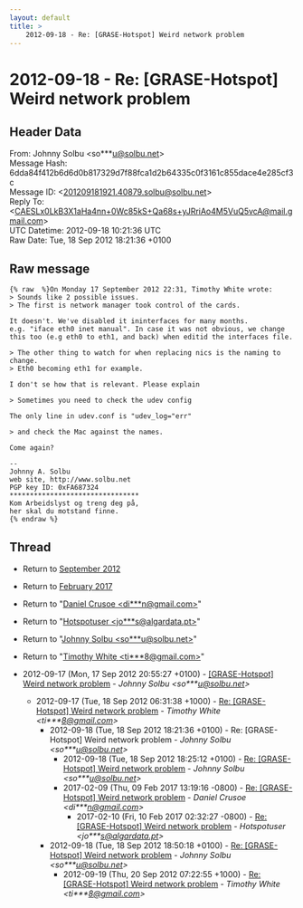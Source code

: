 ```yaml
---
layout: default
title: >
    2012-09-18 - Re: [GRASE-Hotspot] Weird network problem
---
```


# 2012-09-18 - Re: [GRASE-Hotspot] Weird network problem

## Header Data

From: Johnny Solbu \<so***u@solbu.net\><br>
Message Hash: 6dda84f412b6d6d0b817329d7f88fca1d2b64335c0f3161c855dace4e285cf3c<br>
Message ID: \<201209181921.40879.solbu@solbu.net\><br>
Reply To: \<CAESLx0LkB3X1aHa4nn+0Wc85kS+Qa68s+yJRriAo4M5VuQ5vcA@mail.gmail.com\><br>
UTC Datetime: 2012-09-18 10:21:36 UTC<br>
Raw Date: Tue, 18 Sep 2012 18:21:36 +0100<br>

## Raw message

```
{% raw  %}On Monday 17 September 2012 22:31, Timothy White wrote:
> Sounds like 2 possible issues. 
> The first is network manager took control of the cards. 

It doesn't. We've disabled it ininterfaces for many months.
e.g. "iface eth0 inet manual". In case it was not obvious, we change this too (e.g eth0 to eth1, and back) when editid the interfaces file.

> The other thing to watch for when replacing nics is the naming to change.
> Eth0 becoming eth1 for example.

I don't se how that is relevant. Please explain

> Sometimes you need to check the udev config 

The only line in udev.conf is "udev_log="err"

> and check the Mac against the names.

Come again?

-- 
Johnny A. Solbu
web site, http://www.solbu.net
PGP key ID: 0xFA687324
********************************
Kom Arbeidslyst og treng deg på,
her skal du motstand finne.
{% endraw %}
```

## Thread

+ Return to [September 2012](/archive/2012/09)
+ Return to [February 2017](/archive/2017/02)

+ Return to "[Daniel Crusoe <di***n<span>@</span>gmail.com>](/authors/di___n_at_gmail_com)"
+ Return to "[Hotspotuser <jo***s<span>@</span>algardata.pt>](/authors/jo___s_at_algardata_pt)"
+ Return to "[Johnny Solbu <so***u<span>@</span>solbu.net>](/authors/so___u_at_solbu_net)"
+ Return to "[Timothy White <ti***8<span>@</span>gmail.com>](/authors/ti___8_at_gmail_com)"

+ 2012-09-17 (Mon, 17 Sep 2012 20:55:27 +0100) - [[GRASE-Hotspot] Weird network problem](/archive/2012/09/6f1371f838a7e689a111252d0190cdfaedd1f30677f503c86f74711fe08deb42) - _Johnny Solbu \<so***u@solbu.net\>_
  + 2012-09-17 (Tue, 18 Sep 2012 06:31:38 +1000) - [Re: [GRASE-Hotspot] Weird network problem](/archive/2012/09/9a25b7bcb3605db840ad0ed61471fb66d45f7eabcd2c58048e75142743201470) - _Timothy White \<ti***8@gmail.com\>_
    + 2012-09-18 (Tue, 18 Sep 2012 18:21:36 +0100) - Re: [GRASE-Hotspot] Weird network problem - _Johnny Solbu \<so***u@solbu.net\>_
      + 2012-09-18 (Tue, 18 Sep 2012 18:25:12 +0100) - [Re: [GRASE-Hotspot] Weird network problem](/archive/2012/09/89b2c49c02aeac31f0ef70e7eb7838a002c2026373288151c653d72503bd203c) - _Johnny Solbu \<so***u@solbu.net\>_
      + 2017-02-09 (Thu, 09 Feb 2017 13:19:16 -0800) - [Re: [GRASE-Hotspot] Weird network problem](/archive/2017/02/e7f65d2ae83f4842d924c4d6710e947c657080de297e80fb08d623deac4446a8) - _Daniel Crusoe \<di***n@gmail.com\>_
        + 2017-02-10 (Fri, 10 Feb 2017 02:32:27 -0800) - [Re: [GRASE-Hotspot] Weird network problem](/archive/2017/02/0b42fb5712452a9ddc83b505a1e336a2393b008894f0add26cbaa0cb9510c79e) - _Hotspotuser \<jo***s@algardata.pt\>_
    + 2012-09-18 (Tue, 18 Sep 2012 18:50:18 +0100) - [Re: [GRASE-Hotspot] Weird network problem](/archive/2012/09/616eb2914b36f2df1e6c73c6ca5a1e72a29c33d78538927c03768612274016ca) - _Johnny Solbu \<so***u@solbu.net\>_
      + 2012-09-19 (Thu, 20 Sep 2012 07:22:55 +1000) - [Re: [GRASE-Hotspot] Weird network problem](/archive/2012/09/687ac16027d9d800f5b8cb468b4c4240caac812971650960abcdcb79345f4d4b) - _Timothy White \<ti***8@gmail.com\>_

